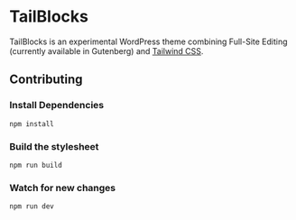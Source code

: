 # TailBlocks

TailBlocks is an experimental WordPress theme combining Full-Site Editing (currently available in Gutenberg) and [Tailwind CSS](https://tailwindcss.com/).

## Contributing

### Install Dependencies
```
npm install
```

### Build the stylesheet
```
npm run build
```

### Watch for new changes
```
npm run dev
```
